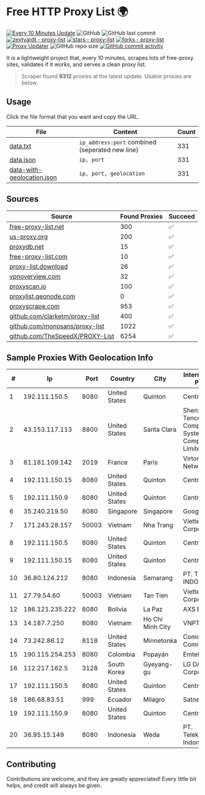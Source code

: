 
# Free HTTP Proxy List 🌍

[![Every 10 Minutes Update](https://github.com/mertguvencli/http-proxy-list/actions/workflows/main.yml/badge.svg?branch=main)](https://github.com/mertguvencli/http-proxy-list/actions/workflows/main.yml)
![GitHub](https://img.shields.io/github/license/mertguvencli/http-proxy-list)
![GitHub last commit](https://img.shields.io/github/last-commit/mertguvencli/http-proxy-list)
[![zevtyardt - proxy-list](https://img.shields.io/static/v1?label=zevtyardt&message=proxy-list&color=blue&logo=github)](https://github.com/zevtyardt/proxy-list "Go to GitHub repo")
[![stars - proxy-list](https://img.shields.io/github/stars/zevtyardt/proxy-list?style=social)](https://github.com/zevtyardt/proxy-list)
[![forks - proxy-list](https://img.shields.io/github/forks/zevtyardt/proxy-list?style=social)](https://github.com/zevtyardt/proxy-list)
[![Proxy Updater](https://github.com/zevtyardt/proxy-list/workflows/Proxy%20Updater/badge.svg)](https://github.com/zevtyardt/proxy-list/actions?query=workflow:"Proxy+Updater")
![GitHub repo size](https://img.shields.io/github/repo-size/zevtyardt/proxy-list)
[![GitHub commit activity](https://img.shields.io/github/commit-activity/m/zevtyardt/proxy-list?logo=commits)](https://github.com/zevtyardt/proxy-list/commits/main)

It is a lightweight project that, every 10 minutes, scrapes lots of free-proxy sites, validates if it works, and serves a clean proxy list.

> Scraper found **9312** proxies at the latest update. Usable proxies are below.

## Usage

Click the file format that you want and copy the URL.

|File|Content|Count|
|----|-------|-----|
|[data.txt](https://raw.githubusercontent.com/mertguvencli/http-proxy-list/main/proxy-list/data.txt)|`ip_address:port` combined (seperated new line)|331|
|[data.json](https://raw.githubusercontent.com/mertguvencli/http-proxy-list/main/proxy-list/data.json)|`ip, port`|331|
|[data-with-geolocation.json](https://raw.githubusercontent.com/mertguvencli/http-proxy-list/main/proxy-list/data-with-geolocation.json)|`ip, port, geolocation`|331|

## Sources

|Source|Found Proxies|Succeed|
|------|-------------|-------|
|[free-proxy-list.net](https://free-proxy-list.net)|300|✅|
|[us-proxy.org](https://www.us-proxy.org)|200|✅|
|[proxydb.net](http://proxydb.net)|15|✅|
|[free-proxy-list.com](https://free-proxy-list.com/?page=&port=&type%5B%5D=http&type%5B%5D=https&up_time=0&search=Search)|10|✅|
|[proxy-list.download](https://www.proxy-list.download/HTTP)|26|✅|
|[vpnoverview.com](https://vpnoverview.com/privacy/anonymous-browsing/free-proxy-servers)|32|✅|
|[proxyscan.io](https://www.proxyscan.io)|100|✅|
|[proxylist.geonode.com](https://proxylist.geonode.com/api/proxy-list?limit=300&page=1&sort_by=lastChecked&sort_type=desc&protocols=http,https)|0|✅|
|[proxyscrape.com](https://api.proxyscrape.com/v2/?request=displayproxies&protocol=http&timeout=10000&country=all&ssl=all&anonymity=all)|953|✅|
|[github.com/clarketm/proxy-list](https://raw.githubusercontent.com/clarketm/proxy-list/master/proxy-list-raw.txt)|400|✅|
|[github.com/monosans/proxy-list](https://raw.githubusercontent.com/monosans/proxy-list/main/proxies/http.txt)|1022|✅|
|[github.com/TheSpeedX/PROXY-List](https://raw.githubusercontent.com/TheSpeedX/PROXY-List/master/http.txt)|6254|✅|


## Sample Proxies With Geolocation Info

|#|Ip|Port|Country|City|Internet Service Provider|
|-|--|----|-------|----|-------------------------|
|1|192.111.150.5|8080|United States|Quinton|Centrilogic|
|2|43.153.117.113|8800|United States|Santa Clara|Shenzhen Tencent Computer Systems Company Limited|
|3|81.181.109.142|2019|France|Paris|Virtono Networks SRL|
|4|192.111.150.15|8080|United States|Quinton|Centrilogic|
|5|192.111.150.9|8080|United States|Quinton|Centrilogic|
|6|35.240.219.50|8080|Singapore|Singapore|Google LLC|
|7|171.243.28.157|50003|Vietnam|Nha Trang|Viettel Corporation|
|8|192.111.150.5|8080|United States|Quinton|Centrilogic|
|9|192.111.150.15|8080|United States|Quinton|Centrilogic|
|10|36.80.124.212|8080|Indonesia|Semarang|PT. TELKOM INDONESIA|
|11|27.79.54.60|50003|Vietnam|Tan Tien|Viettel Corporation|
|12|186.121.235.222|8080|Bolivia|La Paz|AXS Bolivia S. A.|
|13|14.187.7.250|8080|Vietnam|Ho Chi Minh City|VNPT|
|14|73.242.86.12|8118|United States|Minnetonka|Comcast Cable Communications|
|15|190.115.254.253|8080|Colombia|Popayán|Emtel S.a. E.S.P.|
|16|112.217.162.5|3128|South Korea|Gyeyang-gu|LG DACOM Corporation|
|17|192.111.150.5|8080|United States|Quinton|Centrilogic|
|18|186.68.83.51|999|Ecuador|Milagro|Satnet|
|19|192.111.150.9|8080|United States|Quinton|Centrilogic|
|20|36.95.15.149|8080|Indonesia|Weda|PT. Telekomunikasi Indonesia|



## Contributing

Contributions are welcome, and they are greatly appreciated! Every
little bit helps, and credit will always be given.

